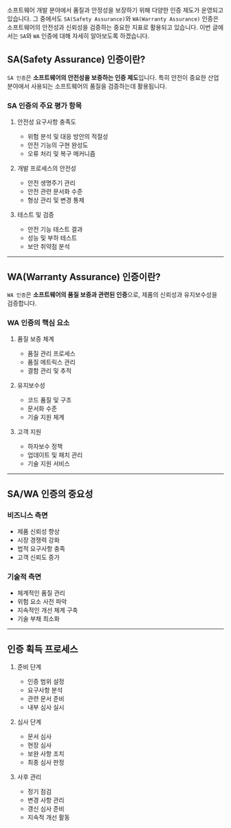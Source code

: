 소프트웨어 개발 분야에서 품질과 안정성을 보장하기 위해 다양한 인증 제도가 운영되고 있습니다. 그 중에서도 `SA(Safety Assurance)`와 `WA(Warranty Assurance)` 인증은 소프트웨어의 안전성과 신뢰성을 검증하는 중요한 지표로 활용되고 있습니다. 이번 글에서는 `SA`와 `WA` 인증에 대해 자세히 알아보도록 하겠습니다.

## SA(Safety Assurance) 인증이란?

`SA 인증`은 **소프트웨어의 안전성을 보증하는 인증 제도**입니다. 특히 안전이 중요한 산업 분야에서 사용되는 소프트웨어의 품질을 검증하는데 활용됩니다.

### SA 인증의 주요 평가 항목

1. 안전성 요구사항 충족도
   - 위험 분석 및 대응 방안의 적절성
   - 안전 기능의 구현 완성도
   - 오류 처리 및 복구 메커니즘

2. 개발 프로세스의 안전성
   - 안전 생명주기 관리
   - 안전 관련 문서화 수준
   - 형상 관리 및 변경 통제

3. 테스트 및 검증
   - 안전 기능 테스트 결과
   - 성능 및 부하 테스트
   - 보안 취약점 분석
---
## WA(Warranty Assurance) 인증이란?

`WA 인증`은 **소프트웨어의 품질 보증과 관련된 인증**으로, 제품의 신뢰성과 유지보수성을 검증합니다.

### WA 인증의 핵심 요소

1. 품질 보증 체계
   - 품질 관리 프로세스
   - 품질 메트릭스 관리
   - 결함 관리 및 추적

2. 유지보수성
   - 코드 품질 및 구조
   - 문서화 수준
   - 기술 지원 체계

3. 고객 지원
   - 하자보수 정책
   - 업데이트 및 패치 관리
   - 기술 지원 서비스

---
## SA/WA 인증의 중요성

### 비즈니스 측면
- 제품 신뢰성 향상
- 시장 경쟁력 강화
- 법적 요구사항 충족
- 고객 신뢰도 증가

### 기술적 측면
- 체계적인 품질 관리
- 위험 요소 사전 파악
- 지속적인 개선 체계 구축
- 기술 부채 최소화
---
## 인증 획득 프로세스

1. 준비 단계
   - 인증 범위 설정
   - 요구사항 분석
   - 관련 문서 준비
   - 내부 심사 실시

2. 심사 단계
   - 문서 심사
   - 현장 심사
   - 보완 사항 조치
   - 최종 심사 판정

3. 사후 관리
   - 정기 점검
   - 변경 사항 관리
   - 갱신 심사 준비
   - 지속적 개선 활동